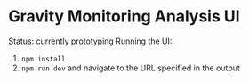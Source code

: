 # Gravity Monitoring Analysis UI

Status: currently prototyping
Running the UI:
1. `npm install`
2. `npm run dev` and navigate to the URL specified in the output
